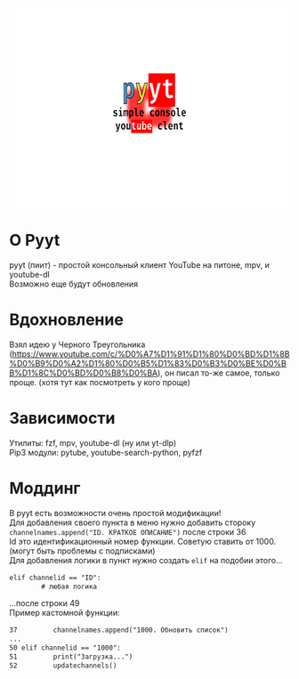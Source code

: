 <p align="center">
  <img width="640" height="360" src="https://github.com/thisisignitedoreo/pyyt/raw/main/pyyt.png">
</p>

# О Pyyt
pyyt (пиит) - простой консольный клиент YouTube на питоне, mpv, и youtube-dl<br />Возможно еще будут обновления
# Вдохновление
Взял идею у Черного Треугольника (https://www.youtube.com/c/%D0%A7%D1%91%D1%80%D0%BD%D1%8B%D0%B9%D0%A2%D1%80%D0%B5%D1%83%D0%B3%D0%BE%D0%BB%D1%8C%D0%BD%D0%B8%D0%BA), он писал то-же самое, только проще. (хотя тут как посмотреть у кого проще)
# Зависимости
Утилиты: fzf, mpv, youtube-dl (ну или yt-dlp)<br />Pip3 модули: pytube, youtube-search-python, pyfzf
# Моддинг
В pyyt есть возможности очень простой модификации!<br />Для добавления своего пункта в меню нужно добавить стороку `channelnames.append("ID. КРАТКОЕ ОПИСАНИЕ")` после строки 36<br />Id это идентификационный номер функции. Советую ставить от 1000. (могут быть проблемы с подписками)<br />Для добавления логики в пункт нужно создать `elif` на подобии этого...
```
elif channelid == "ID":
        # любая логика
```
...после строки 49<br />Пример кастомной функции:
```
37         channelnames.append("1000. Обновить список")
...
50 elif channelid == "1000":
51         print("Загрузка...")
52         updatechannels()
```
